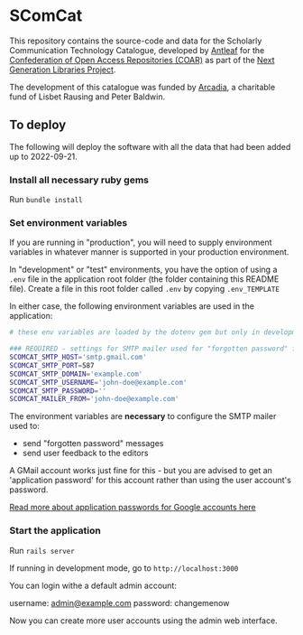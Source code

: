 # SComCat
This repository contains the source-code and data for the Scholarly Communication Technology Catalogue, developed by [Antleaf](http://www.antleaf.com) for the [Confederation of Open Access Repositories (COAR)](https://www.coar-repositories.org) as part of the [Next Generation Libraries Project](https://educopia.org/next-generation-library-publishing/).

The development of this catalogue was funded by [Arcadia](https://www.arcadiafund.org.uk), a charitable fund of Lisbet Rausing and Peter Baldwin.

## To deploy

The following will deploy the software with all the data that had been added up to 2022-09-21.

### Install all necessary ruby gems
Run `bundle install`

### Set environment variables

If you are running in "production", you will need to supply environment variables in whatever manner is supported in your production environment.

In "development" or "test" environments, you have the option of using a `.env` file in the application root folder (the folder containing this README file). Create a file in this root folder called `.env` by copying `.env_TEMPLATE`

In either case, the following environment variables are used in the application:

```bash
# these env variables are loaded by the dotenv gem but only in development or test environments.

### REQUIRED - settings for SMTP mailer used for "forgotten password" feature and for user feedback feature
SCOMCAT_SMTP_HOST='smtp.gmail.com'
SCOMCAT_SMTP_PORT=587
SCOMCAT_SMTP_DOMAIN='example.com'
SCOMCAT_SMTP_USERNAME='john-doe@example.com'
SCOMCAT_SMTP_PASSWORD=''
SCOMCAT_MAILER_FROM='john-doe@example.com'
```

The environment variables are **necessary** to configure the SMTP mailer used to:
* send "forgotten password" messages
* send user feedback to the editors

A GMail account works just fine for this - but you are advised to get an 'application password' for this account rather than using the user account's password.

[Read more about application passwords for Google accounts here](https://support.google.com/accounts/answer/185833?hl=en)

### Start the application
Run `rails server`

If running in development mode, go to `http://localhost:3000`

You can login withe a default admin account:

username: admin@example.com
password: changemenow

Now you can create more user accounts using the admin web interface.

